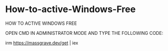 # How-to-active-Windows-Free
HOW TO ACTIVE WINDOWS FREE


 OPEN CMD IN ADMINISTRATOR MODE AND TYPE THE FOLLOWING CODE:

irm https://massgrave.dev/get | iex
